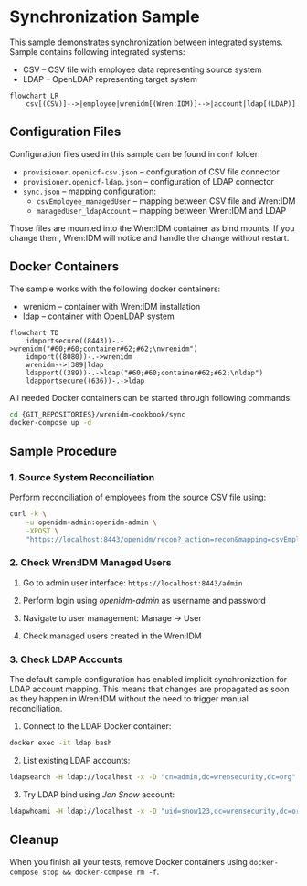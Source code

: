 # Synchronization Sample

This sample demonstrates synchronization between integrated systems.
Sample contains following integrated systems:

  * CSV – CSV file with employee data representing source system
  * LDAP – OpenLDAP representing target system

```mermaid
flowchart LR
    csv[(CSV)]-->|employee|wrenidm[(Wren:IDM)]-->|account|ldap[(LDAP)]
```


## Configuration Files

Configuration files used in this sample can be found in `conf` folder:

  * `provisioner.openicf-csv.json` – configuration of CSV file connector
  * `provisioner.openicf-ldap.json` – configuration of LDAP connector
  * `sync.json` – mapping configuration:
    * `csvEmployee_managedUser` – mapping between CSV file and Wren:IDM
    * `managedUser_ldapAccount` – mapping between Wren:IDM and LDAP

Those files are mounted into the Wren:IDM container as bind mounts.
If you change them, Wren:IDM will notice and handle the change without restart.


## Docker Containers

The sample works with the following docker containers:

  * wrenidm – container with Wren:IDM installation
  * ldap – container with OpenLDAP system

```mermaid
flowchart TD
    idmportsecure((8443))-.->wrenidm("#60;#60;container#62;#62;\nwrenidm")
    idmport((8080))-.->wrenidm
    wrenidm-->|389|ldap
    ldapport((389))-.->ldap("#60;#60;container#62;#62;\nldap")
    ldapportsecure((636))-.->ldap
```

All needed Docker containers can be started through following commands:

```bash
cd {GIT_REPOSITORIES}/wrenidm-cookbook/sync
docker-compose up -d
```


## Sample Procedure

### 1. Source System Reconciliation

Perform reconciliation of employees from the source CSV file using:

```bash
curl -k \
    -u openidm-admin:openidm-admin \
    -XPOST \
    "https://localhost:8443/openidm/recon?_action=recon&mapping=csvEmployee_managedUser"
```


### 2. Check Wren:IDM Managed Users

1. Go to admin user interface: `https://localhost:8443/admin`

2. Perform login using _openidm-admin_ as username and password

3. Navigate to user management: Manage -> User

4. Check managed users created in the Wren:IDM


### 3. Check LDAP Accounts

The default sample configuration has enabled implicit synchronization for LDAP account mapping.
This means that changes are propagated as soon as they happen in Wren:IDM without the need to trigger manual reconciliation.

1. Connect to the LDAP Docker container:

```bash
docker exec -it ldap bash
```

2. List existing LDAP accounts:

```bash
ldapsearch -H ldap://localhost -x -D "cn=admin,dc=wrensecurity,dc=org" -w admin -b "dc=wrensecurity,dc=org" "(objectClass=inetOrgPerson)"
```

3. Try LDAP bind using *Jon Snow* account:

```bash
ldapwhoami -H ldap://localhost -x -D "uid=snow123,dc=wrensecurity,dc=org" -w FooBar123
```


## Cleanup

When you finish all your tests, remove Docker containers using `docker-compose stop && docker-compose rm -f`.
